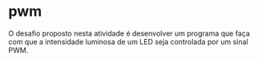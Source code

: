 # pwm
O desafio proposto nesta atividade é desenvolver um programa que faça com que a intensidade luminosa de um LED seja controlada por um sinal PWM.

